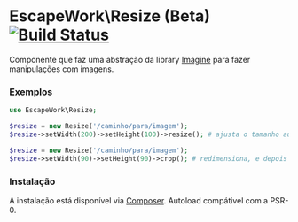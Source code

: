 # EscapeWork\Resize (Beta) [![Build Status](https://secure.travis-ci.org/EscapeWork/Resize.png)](http://travis-ci.org/EscapeWork/Resize)

Componente que faz uma abstração da library [Imagine](https://github.com/avalanche123/Imagine) para fazer manipulações com imagens.

### Exemplos 

```php
use EscapeWork\Resize;

$resize = new Resize('/caminho/para/imagem');
$resize->setWidth(200)->setHeight(100)->resize(); # ajusta o tamanho automáticamente, mantendo no máximo 200px de largura e/ou 100px de altura

$resize = new Resize('/caminho/para/imagem');
$resize->setWidth(90)->setHeight(90)->crop(); # redimensiona, e depois cropa exatamente 90x90, podendo cortar algumas partes da imagem
```

### Instalação 

A instalação está disponível via [Composer](https://packagist.org/packages/escapework/resize). Autoload compátivel com a PSR-0.